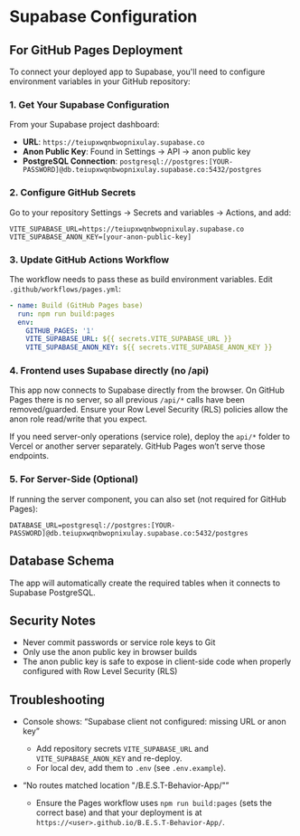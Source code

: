 # Supabase Configuration

## For GitHub Pages Deployment

To connect your deployed app to Supabase, you'll need to configure environment variables in your GitHub repository:

### 1. Get Your Supabase Configuration

From your Supabase project dashboard:
- **URL**: `https://teiupxwqnbwopnixulay.supabase.co`
- **Anon Public Key**: Found in Settings → API → anon public key
- **PostgreSQL Connection**: `postgresql://postgres:[YOUR-PASSWORD]@db.teiupxwqnbwopnixulay.supabase.co:5432/postgres`

### 2. Configure GitHub Secrets

Go to your repository Settings → Secrets and variables → Actions, and add:

```
VITE_SUPABASE_URL=https://teiupxwqnbwopnixulay.supabase.co
VITE_SUPABASE_ANON_KEY=[your-anon-public-key]
```

### 3. Update GitHub Actions Workflow

The workflow needs to pass these as build environment variables. Edit `.github/workflows/pages.yml`:

```yaml
- name: Build (GitHub Pages base)
  run: npm run build:pages
  env:
    GITHUB_PAGES: '1'
    VITE_SUPABASE_URL: ${{ secrets.VITE_SUPABASE_URL }}
    VITE_SUPABASE_ANON_KEY: ${{ secrets.VITE_SUPABASE_ANON_KEY }}
```

### 4. Frontend uses Supabase directly (no /api)

This app now connects to Supabase directly from the browser. On GitHub Pages there is no server, so all previous `/api/*` calls have been removed/guarded. Ensure your Row Level Security (RLS) policies allow the anon role read/write that you expect.

If you need server-only operations (service role), deploy the `api/*` folder to Vercel or another server separately. GitHub Pages won’t serve those endpoints.

### 5. For Server-Side (Optional)

If running the server component, you can also set (not required for GitHub Pages):
```
DATABASE_URL=postgresql://postgres:[YOUR-PASSWORD]@db.teiupxwqnbwopnixulay.supabase.co:5432/postgres
```

## Database Schema

The app will automatically create the required tables when it connects to Supabase PostgreSQL.

## Security Notes

- Never commit passwords or service role keys to Git
- Only use the anon public key in browser builds
- The anon public key is safe to expose in client-side code when properly configured with Row Level Security (RLS)

## Troubleshooting

- Console shows: “Supabase client not configured: missing URL or anon key”
  - Add repository secrets `VITE_SUPABASE_URL` and `VITE_SUPABASE_ANON_KEY` and re-deploy.
  - For local dev, add them to `.env` (see `.env.example`).

- “No routes matched location "/B.E.S.T-Behavior-App/"”
  - Ensure the Pages workflow uses `npm run build:pages` (sets the correct base) and that your deployment is at `https://<user>.github.io/B.E.S.T-Behavior-App/`.
